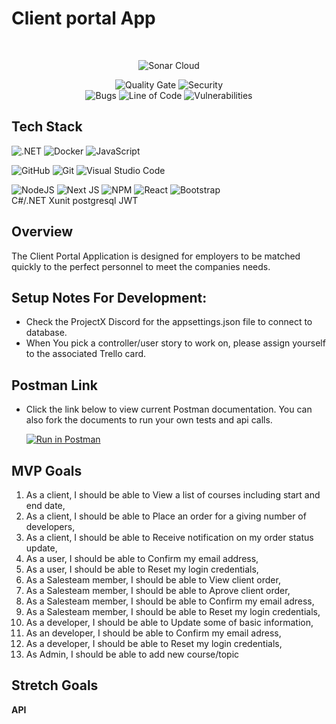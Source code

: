 # Client portal App

<br />
<p align="center">
<img alt="Sonar Cloud" src="https://sonarcloud.io/images/project_badges/sonarcloud-orange.svg" />
</p>
<p align="center">
<img alt="Quality Gate" src="https://sonarcloud.io/api/project_badges/measure?project=Backend-.NET&metric=alert_status" />
<img alt="Security" src="https://sonarcloud.io/api/project_badges/measure?project=Backend-.NET&metric=security_rating" />
<br/>
<img alt="Bugs" src="https://sonarcloud.io/api/project_badges/measure?project=Backend-.NET&metric=bugs" />
<img alt="Line of Code" src="https://sonarcloud.io/api/project_badges/measure?project=Backend-.NET&metric=ncloc" />
<img alt="Vulnerabilities" src="https://sonarcloud.io/api/project_badges/measure?project=Backend-.NET&metric=vulnerabilities" />
</p>

## Tech Stack

![.NET](https://img.shields.io/badge/.NET-512BD4?style=for-the-badge&logo=dotnet&logoColor=white)
![Docker](https://img.shields.io/badge/Docker-2CA5E0?style=for-the-badge&logo=docker&logoColor=white)
![JavaScript](https://img.shields.io/badge/javascript-%23323330.svg?style=for-the-badge&logo=javascript&logoColor=%23F7DF1E)

![GitHub](https://img.shields.io/badge/github-%23121011.svg?style=for-the-badge&logo=github&logoColor=white)
![Git](https://img.shields.io/badge/git-%23F05033.svg?style=for-the-badge&logo=git&logoColor=white)
![Visual Studio Code](https://img.shields.io/badge/Visual%20Studio%20Code-0078d7.svg?style=for-the-badge&logo=visual-studio-code&logoColor=white)

![NodeJS](https://img.shields.io/badge/node.js-6DA55F?style=for-the-badge&logo=node.js&logoColor=white)
![Next JS](https://img.shields.io/badge/Next-black?style=for-the-badge&logo=next.js&logoColor=white)
![NPM](https://img.shields.io/badge/NPM-%23000000.svg?style=for-the-badge&logo=npm&logoColor=white)
![React](https://img.shields.io/badge/react-%2320232a.svg?style=for-the-badge&logo=react&logoColor=%2361DAFB)
![Bootstrap](https://img.shields.io/badge/bootstrap-%23563D7C.svg?style=for-the-badge&logo=bootstrap&logoColor=white)
<br />
C#/.NET
Xunit
postgresql
JWT

## Overview

The Client Portal Application is designed for employers to be matched quickly to the perfect personnel to meet the companies needs.

## Setup Notes For Development:
  - Check the ProjectX Discord for the appsettings.json file to connect to database.
  - When You pick a controller/user story to work on, please assign yourself to the associated Trello card.

## Postman Link

- Click the link below to view current Postman documentation. You can also fork the documents to run your own tests and api calls.

  [![Run in Postman](https://run.pstmn.io/button.svg)](https://god.gw.postman.com/run-collection/16168422-11f87301-bb0c-4476-989e-28dec5172b68?action=collection%2Ffork&collection-url=entityId%3D16168422-11f87301-bb0c-4476-989e-28dec5172b68%26entityType%3Dcollection%26workspaceId%3D2b515f0a-9ff4-44ff-886c-2977729529db)

## MVP Goals

1. As a client, I should be able to View a list of courses including start and end date,
2. As a client, I should be able to Place an order for a giving number of developers,
3. As a client, I should be able to Receive notification on my order status update,
4. As a user, I should be able to Confirm my email address,
5. As a user, I should be able to Reset my login credentials,
6. As a Salesteam member, I should be able to View client order,
7. As a Salesteam member, I should be able to Aprove client order,
8. As a Salesteam member, I should be able to Confirm my email adress,
9. As a Salesteam member, I should be able to Reset my login credentials,
10. As a developer, I should be able to Update some of basic information,
11. As an developer, I should be able to Confirm my email adress,
12. As a developer, I should be able to Reset my login credentials,
13. As Admin, I should be able to add new course/topic

## Stretch Goals

**API**
